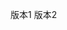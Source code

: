 <!--
 * @Author: 23Elapse userszy@163.com
 * @Date: 2023-12-04 21:21:24
 * @LastEditors: 23Elapse userszy@163.com
 * @LastEditTime: 2023-12-04 21:25:10
 * @FilePath: \learngit\summit.md
 * @Description: 
 * 
 * Copyright (c) 2023 by ${git_name_email}, All Rights Reserved. 
-->
版本1
版本2